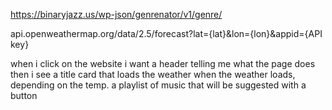 <!-- The Genrenator API Use -->
https://binaryjazz.us/wp-json/genrenator/v1/genre/
<!-- Weather API -->
api.openweathermap.org/data/2.5/forecast?lat={lat}&lon={lon}&appid={API key}


when i click on the website i want a header telling me what the page does
then i see a title card that loads the weather
when the weather loads, depending on the temp. a playlist of music that will be suggested with a button <swag> 